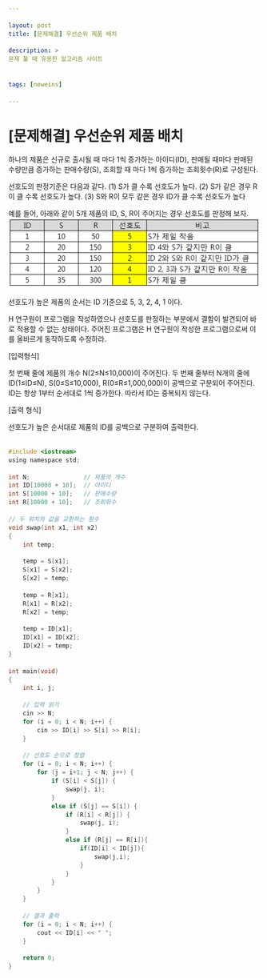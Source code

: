 ```yaml
---

layout: post
title: [문제해결] 우선순위 제품 배치

description: >
문제 풀 때 유용한 알고리즘 사이트


tags: [neweins]

---
```


# [문제해결] 우선순위 제품 배치

하나의 제품은 신규로 출시될 때 마다 1씩 증가하는 아이디(ID), 판매될 때마다 판매된 수량만큼 증가하는 판매수량(S), 조회할 때 마다 1씩 증가하는 조회횟수(R)로 구성된다. 

선호도의 판정기준은 다음과 같다.
(1) S가 클 수록 선호도가 높다.
(2) S가 같은 경우 R이 클 수록 선호도가 높다.
(3) S와 R이 모두 같은 경우 ID가 클 수록 선호도가 높다

예를 들어, 아래와 같이 5개 제품의 ID, S, R이 주어지는 경우 선호도를 판정해 보자.
![](/assets/img/priority.png)

선호도가 높은 제품의 순서는 ID 기준으로 5, 3, 2, 4, 1 이다.

H 연구원이 프로그램을 작성하였으나 선호도를 판정하는 부분에서 결함이 발견되어 바로 적용할 수 없는 상태이다. 주어진 프로그램은 H 연구원이 작성한 프로그램으로써 이를 올바르게 동작하도록 수정하라.

[입력형식]

첫 번째 줄에 제품의 개수 N(2≤N≤10,000)이 주어진다.
두 번째 줄부터 N개의 줄에 ID(1≤ID≤N), S(0≤S≤10,000), R(0≤R≤1,000,000)이 공백으로 구분되어 주어진다. ID는 항상 1부터 순서대로 1씩 증가한다. 따라서 ID는 중복되지 않는다.

[출력 형식]

선호도가 높은 순서대로 제품의 ID를 공백으로 구분하여 출력한다.

~~~c

#include <iostream>
using namespace std;

int N;               // 제품의 개수
int ID[10000 + 10];  // 아이디
int S[10000 + 10];   // 판매수량
int R[10000 + 10];   // 조회회수

// 두 위치의 값을 교환하는 함수
void swap(int x1, int x2)
{
	int temp;

	temp = S[x1];
	S[x1] = S[x2];
	S[x2] = temp;

	temp = R[x1];
	R[x1] = R[x2];
	R[x2] = temp;
	
	temp = ID[x1];
	ID[x1] = ID[x2];
	ID[x2] = temp;
}

int main(void)
{
	int i, j;

	// 입력 읽기
	cin >> N;
	for (i = 0; i < N; i++) {
		cin >> ID[i] >> S[i] >> R[i];
	}

	// 선호도 순으로 정렬
	for (i = 0; i < N; i++) {
		for (j = i+1; j < N; j++) {
			if (S[i] < S[j]) {
				swap(j, i);
			}
			else if (S[j] == S[i]) {
				if (R[i] < R[j]) {
					swap(j, i);
				}
				else if (R[j] == R[i]){
					if(ID[i] < ID[j]){
						swap(j,i);
					}
				}
			}
		}
	}

	// 결과 출력
	for (i = 0; i < N; i++) {
		cout << ID[i] << " ";
	}

	return 0;
}



~~~